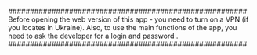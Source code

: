 #######################################################
Before opening the web version of this app - you need
to turn on a VPN (if you locates in Ukraine).
Also, to use the main functions of the app, you need
to ask the developer for a login and password .
#######################################################
